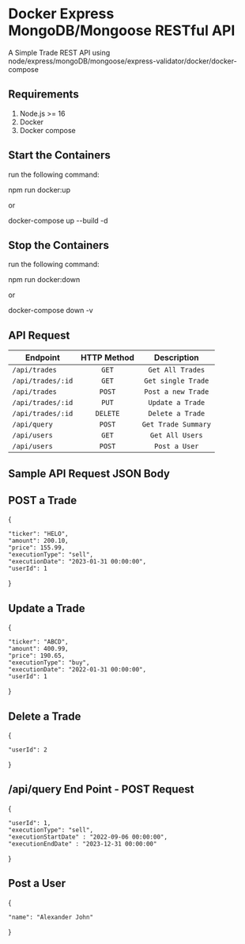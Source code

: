 # Docker Express MongoDB/Mongoose RESTful API

A Simple Trade REST API using node/express/mongoDB/mongoose/express-validator/docker/docker-compose

## Requirements

1. Node.js >= 16
2. Docker
3. Docker compose

## Start the Containers

run the following command:

npm run docker:up

or

docker-compose up --build -d

## Stop the Containers

run the following command:

npm run docker:down

or

docker-compose down -v

## API Request

| Endpoint          | HTTP Method |     Description     |
| ----------------- | :---------: | :-----------------: |
| `/api/trades`     |    `GET`    |  `Get All Trades`   |
| `/api/trades/:id` |    `GET`    | `Get single Trade`  |
| `/api/trades`     |   `POST`    | `Post a new Trade`  |
| `/api/trades/:id` |    `PUT`    |  `Update a Trade`   |
| `/api/trades/:id` |  `DELETE`   |  `Delete a Trade`   |
| `/api/query`      |   `POST`    | `Get Trade Summary` |
| `/api/users`      |    `GET`    |   `Get All Users`   |
| `/api/users`      |   `POST`    |    `Post a User`    |

## Sample API Request JSON Body

## POST a Trade

{

    "ticker": "HELO",
    "amount": 200.10,
    "price": 155.99,
    "executionType": "sell",
    "executionDate": "2023-01-31 00:00:00",
    "userId": 1

}

## Update a Trade

{

    "ticker": "ABCD",
    "amount": 400.99,
    "price": 190.65,
    "executionType": "buy",
    "executionDate": "2022-01-31 00:00:00",
    "userId": 1

}

## Delete a Trade

{

    "userId": 2

}

## /api/query End Point - POST Request

{

    "userId": 1,
    "executionType": "sell",
    "executionStartDate" : "2022-09-06 00:00:00",
    "executionEndDate" : "2023-12-31 00:00:00"

}

## Post a User

{

    "name": "Alexander John"

}
